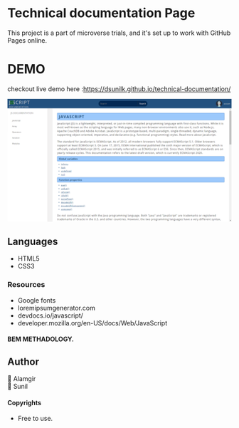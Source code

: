 # Technical documentation Page

This project is a part of microverse trials, and it's set up to work with GitHub Pages online.

# DEMO
checkout live demo here :https://dsunilk.github.io/technical-documentation/

![](img/shot.PNG)

## Languages
- HTML5
- CSS3

### Resources
- Google fonts<br/>
- loremipsumgenerator.com<br />
- devdocs.io/javascript/<br/>
- developer.mozilla.org/en-US/docs/Web/JavaScript

#### BEM METHADOLOGY.


## Author
:bust_in_silhouette: Alamgir <br />
:bust_in_silhouette: Sunil

#### Copyrights

- Free to use.
